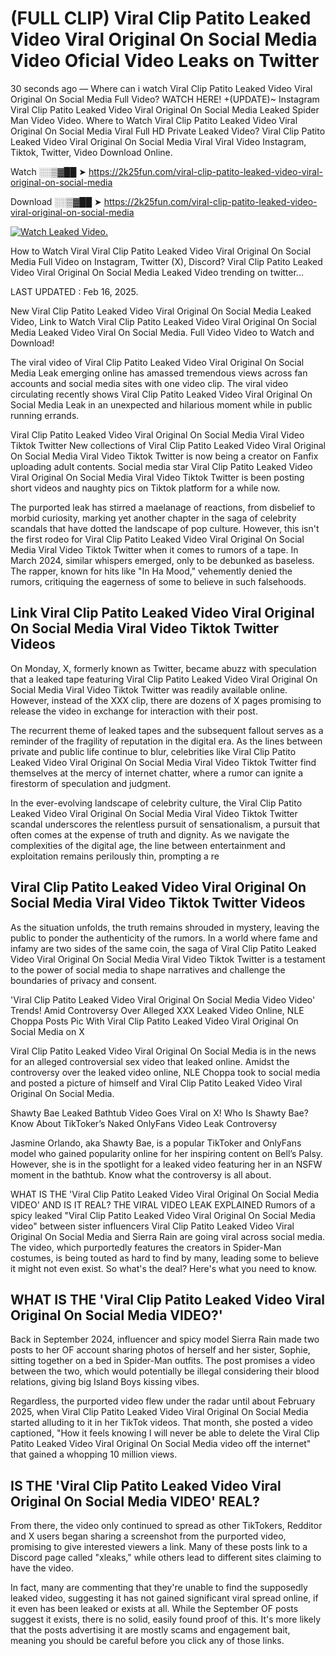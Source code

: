 # (FULL CLIP) Viral Clip Patito Leaked Video Viral Original On Social Media Video Oficial Video Leaks on Twitter

30 seconds ago — Where can i watch Viral Clip Patito Leaked Video Viral Original On Social Media Full Video? WATCH HERE! +(UPDATE)~ Instagram Viral Clip Patito Leaked Video Viral Original On Social Media Leaked Spider Man Video Video. Where to Watch Viral Clip Patito Leaked Video Viral Original On Social Media Viral Full HD Private Leaked Video? Viral Clip Patito Leaked Video Viral Original On Social Media Viral Viral Video Instagram, Tiktok, Twitter, Video Download Online.

Watch ░░▒▓██ ➤ https://2k25fun.com/viral-clip-patito-leaked-video-viral-original-on-social-media

Download ░░▒▓██ ➤ https://2k25fun.com/viral-clip-patito-leaked-video-viral-original-on-social-media

[![Watch Leaked Video.](https://miro.medium.com/v2/resize:fit:828/format:webp/1*cilzJN44JGOrTw9NJCrNHA.gif "Watch Leaked Video")](https://2k25fun.com/viral-clip-patito-leaked-video-viral-original-on-social-media)

How to Watch Viral Viral Clip Patito Leaked Video Viral Original On Social Media Full Video on Instagram, Twitter (X), Discord? Viral Clip Patito Leaked Video Viral Original On Social Media Leaked Video trending on twitter...

LAST UPDATED : Feb 16, 2025.

New Viral Clip Patito Leaked Video Viral Original On Social Media Leaked Video, Link to Watch Viral Clip Patito Leaked Video Viral Original On Social Media Leaked Video Viral On Social Media. Full Video Video to Watch and Download!

The viral video of Viral Clip Patito Leaked Video Viral Original On Social Media Leak emerging online has amassed tremendous views across fan accounts and social media sites with one video clip. The viral video circulating recently shows Viral Clip Patito Leaked Video Viral Original On Social Media Leak in an unexpected and hilarious moment while in public running errands.

Viral Clip Patito Leaked Video Viral Original On Social Media Viral Video Tiktok Twitter New collections of Viral Clip Patito Leaked Video Viral Original On Social Media Viral Video Tiktok Twitter is now being a creator on Fanfix uploading adult contents. Social media star Viral Clip Patito Leaked Video Viral Original On Social Media Viral Video Tiktok Twitter is been posting short videos and naughty pics on Tiktok platform for a while now.

The purported leak has stirred a maelanage of reactions, from disbelief to morbid curiosity, marking yet another chapter in the saga of celebrity scandals that have dotted the landscape of pop culture. However, this isn't the first rodeo for Viral Clip Patito Leaked Video Viral Original On Social Media Viral Video Tiktok Twitter when it comes to rumors of a tape. In March 2024, similar whispers emerged, only to be debunked as baseless. The rapper, known for hits like "In Ha Mood," vehemently denied the rumors, critiquing the eagerness of some to believe in such falsehoods.

## Link Viral Clip Patito Leaked Video Viral Original On Social Media Viral Video Tiktok Twitter Videos

On Monday, X, formerly known as Twitter, became abuzz with speculation that a leaked tape featuring Viral Clip Patito Leaked Video Viral Original On Social Media Viral Video Tiktok Twitter was readily available online. However, instead of the XXX clip, there are dozens of X pages promising to release the video in exchange for interaction with their post.

The recurrent theme of leaked tapes and the subsequent fallout serves as a reminder of the fragility of reputation in the digital era. As the lines between private and public life continue to blur, celebrities like Viral Clip Patito Leaked Video Viral Original On Social Media Viral Video Tiktok Twitter find themselves at the mercy of internet chatter, where a rumor can ignite a firestorm of speculation and judgment.

In the ever-evolving landscape of celebrity culture, the Viral Clip Patito Leaked Video Viral Original On Social Media Viral Video Tiktok Twitter scandal underscores the relentless pursuit of sensationalism, a pursuit that often comes at the expense of truth and dignity. As we navigate the complexities of the digital age, the line between entertainment and exploitation remains perilously thin, prompting a re

##  Viral Clip Patito Leaked Video Viral Original On Social Media Viral Video Tiktok Twitter Videos

As the situation unfolds, the truth remains shrouded in mystery, leaving the public to ponder the authenticity of the rumors. In a world where fame and infamy are two sides of the same coin, the saga of Viral Clip Patito Leaked Video Viral Original On Social Media Viral Video Tiktok Twitter is a testament to the power of social media to shape narratives and challenge the boundaries of privacy and consent.

'Viral Clip Patito Leaked Video Viral Original On Social Media Video Video' Trends! Amid Controversy Over Alleged XXX Leaked Video Online, NLE Choppa Posts Pic With Viral Clip Patito Leaked Video Viral Original On Social Media on X

Viral Clip Patito Leaked Video Viral Original On Social Media is in the news for an alleged controversial sex video that leaked online. Amidst the controversy over the leaked video online, NLE Choppa took to social media and posted a picture of himself and Viral Clip Patito Leaked Video Viral Original On Social Media.

Shawty Bae Leaked Bathtub Video Goes Viral on X! Who Is Shawty Bae? Know About TikToker’s Naked OnlyFans Video Leak Controversy

Jasmine Orlando, aka Shawty Bae, is a popular TikToker and OnlyFans model who gained popularity online for her inspiring content on Bell’s Palsy. However, she is in the spotlight for a leaked video featuring her in an NSFW moment in the bathtub. Know what the controversy is all about.

WHAT IS THE 'Viral Clip Patito Leaked Video Viral Original On Social Media VIDEO' AND IS IT REAL? THE VIRAL VIDEO LEAK EXPLAINED Rumors of a spicy leaked "Viral Clip Patito Leaked Video Viral Original On Social Media video" between sister influencers Viral Clip Patito Leaked Video Viral Original On Social Media and Sierra Rain are going viral across social media. The video, which purportedly features the creators in Spider-Man costumes, is being touted as hard to find by many, leading some to believe it might not even exist. So what's the deal? Here's what you need to know.

## WHAT IS THE 'Viral Clip Patito Leaked Video Viral Original On Social Media VIDEO?'

Back in September 2024, influencer and spicy model Sierra Rain made two posts to her OF account sharing photos of herself and her sister, Sophie, sitting together on a bed in Spider-Man outfits. The post promises a video between the two, which would potentially be illegal considering their blood relations, giving big Island Boys kissing vibes.

Regardless, the purported video flew under the radar until about February 2025, when Viral Clip Patito Leaked Video Viral Original On Social Media started alluding to it in her TikTok videos. That month, she posted a video captioned, "How it feels knowing I will never be able to delete the Viral Clip Patito Leaked Video Viral Original On Social Media video off the internet" that gained a whopping 10 million views.

## IS THE 'Viral Clip Patito Leaked Video Viral Original On Social Media VIDEO' REAL?

From there, the video only continued to spread as other TikTokers, Redditor and X users began sharing a screenshot from the purported video, promising to give interested viewers a link. Many of these posts link to a Discord page called "xleaks," while others lead to different sites claiming to have the video.

In fact, many are commenting that they're unable to find the supposedly leaked video, suggesting it has not gained significant viral spread online, if it even has been leaked or exists at all. While the September OF posts suggest it exists, there is no solid, easily found proof of this. It's more likely that the posts advertising it are mostly scams and engagement bait, meaning you should be careful before you click any of those links.